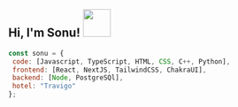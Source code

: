 ## Hi, I'm Sonu! <img src="https://media.giphy.com/media/iigp4VDyf5dCLRlGkm/giphy.gif" width="50">



```javascript
const sonu = {
 code: [Javascript, TypeScript, HTML, CSS, C++, Python],
 frontend: [React, NextJS, TailwindCSS, ChakraUI],
 backend: [Node, PostgreSQl],
 hotel: "Travigo"
};
```
